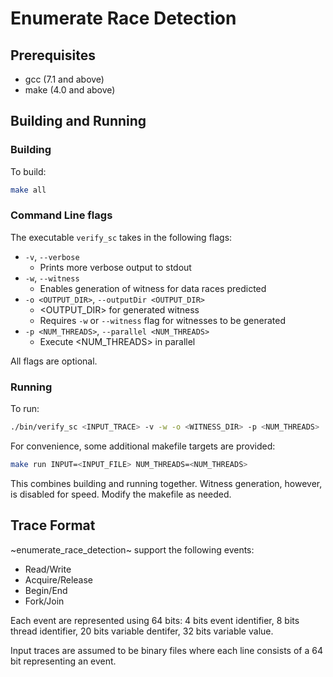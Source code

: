 # Enumerate Race Detection

## Prerequisites 
- gcc (7.1 and above)
- make (4.0 and above)

## Building and Running 

### Building
To build: 
```sh
make all
```

### Command Line flags
The executable `verify_sc` takes in the following flags:

- `-v`, `--verbose`
  - Prints more verbose output to stdout
- `-w`, `--witness`
  - Enables generation of witness for data races predicted 
- `-o <OUTPUT_DIR>`, `--outputDir <OUTPUT_DIR>`
  - <OUTPUT_DIR> for generated witness 
  - Requires `-w` or `--witness` flag for witnesses to be generated
- `-p <NUM_THREADS>`, `--parallel <NUM_THREADS>`
  - Execute <NUM_THREADS> in parallel
  
All flags are optional.

### Running
To run: 

```sh
./bin/verify_sc <INPUT_TRACE> -v -w -o <WITNESS_DIR> -p <NUM_THREADS>
```

For convenience, some additional makefile targets are provided:
```sh
make run INPUT=<INPUT_FILE> NUM_THREADS=<NUM_THREADS>
```

This combines building and running together. Witness generation, however, is disabled for speed. Modify the makefile as needed.


## Trace Format
~enumerate_race_detection~ support the following events: 
- Read/Write
- Acquire/Release
- Begin/End
- Fork/Join

Each event are represented using 64 bits: 4 bits event identifier, 8 bits thread identifier, 20 bits variable dentifer, 32 bits variable value. 

Input traces are assumed to be binary files where each line consists of a 64 bit representing an event.
